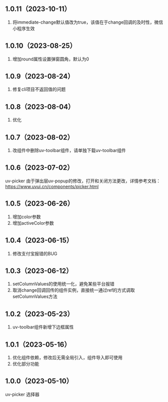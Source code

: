 ## 1.0.11（2023-10-11）
1. 将immediate-change默认值改为true，该值在于change回调的及时性，微信小程序生效
## 1.0.10（2023-08-25）
1. 增加round属性设置弹窗圆角，默认为0
## 1.0.9（2023-08-24）
1. 修复cli项目不返回值的问题
## 1.0.8（2023-08-04）
1. 优化
## 1.0.7（2023-08-02）
1. 改组件中删除uv-toolbar组件，请单独下载uv-toolbar组件
## 1.0.6（2023-07-02）
uv-picker  由于弹出层uv-popup的修改，打开和关闭方法更改，详情参考文档：https://www.uvui.cn/components/picker.html
## 1.0.5（2023-06-26）
1. 增加color参数
2. 增加activeColor参数
## 1.0.4（2023-06-15）
1. 修改支付宝报错的BUG
## 1.0.3（2023-06-12）
1. setColumnValues的使用统一化，避免某些平台报错
2. 取消change回调回传的组件实例，直接统一通过ref的方式调取setColumnValues方法
## 1.0.2（2023-05-23）
1. uv-toolbar组件新增下边框属性 
## 1.0.1（2023-05-16）
1. 优化组件依赖，修改后无需全局引入，组件导入即可使用
2. 优化部分功能
## 1.0.0（2023-05-10）
uv-picker 选择器
